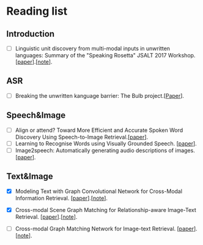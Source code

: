 # Reading list

## Introduction

- [ ] Linguistic unit discovery from multi-modal inputs in unwritten languages: Summary of the "Speaking Rosetta" JSALT 2017 Workshop. [[paper](https://arxiv.org/pdf/1802.05092.pdf)].[[note](https://github.com/YimingXu1/multimodel-learning-notes/blob/main/Papers/Linguistic%20Unit%20Discovery.md)].

## ASR 

- [ ] Breaking the unwritten kanguage barrier: The Bulb project.[[Paper](https://www.sciencedirect.com/science/article/pii/S1877050916300370)].

## Speech&Image

- [ ] Align or attend? Toward More Efficient and Accurate Spoken Word Discovery Using Speech-to-Image Retrieval.[[paper](http://homepage.tudelft.nl/f7h35/papers/icassp21.3.pdf)].
- [ ] Learning to Recognise Words using Visually Grounded Speech. [[paper](http://homepage.tudelft.nl/f7h35/papers/iscas2021.1.pdf)].
- [ ] Image2speech: Automatically generating audio descriptions of images. [[paper](http://odettescharenborg.ruhosting.nl/wp-content/uploads/2015/02/hasegawajohnson_isga18.pdf)].

## Text&Image

- [x] Modeling Text with Graph Convolutional Network for Cross-Modal Information Retrieval. [[paper](https://arxiv.org/pdf/1802.00985.pdf)].[[note](https://github.com/YimingXu1/multimodel-learning-notes/blob/main/Papers/Linguistic%20Unit%20Discovery.md)].

- [x] Cross-modal Scene Graph Matching for Relationship-aware Image-Text Retrieval. [[paper](https://arxiv.org/pdf/1910.05134.pdf)].[[note](https://github.com/YimingXu1/multimodel-learning-notes/blob/main/Papers/SGM-CMIR.md)].
- [ ] Cross-modal Graph Matching Network for Image-text Retrieval. [[paper](https://dl.acm.org/doi/pdf/10.1145/3499027?casa_token=wR_OBjzXlj0AAAAA:4nyCycmHj9EqxFLoxJqgXtTxrQLxlfm5chCL12OFghjOnPnvSDb74IoHEn8EwPmMy2b6cPd8nsfNsA)].[[note](https://github.com/YimingXu1/multimodel-learning-notes/blob/main/Papers/SGM-CMIR.md)].
